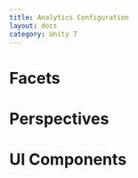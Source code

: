 ```yaml
---
title: Analytics Configuration
layout: docs
category: Unity 7
---
```

# Facets
# Perspectives
# UI Components




